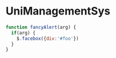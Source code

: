 # UniManagementSys
```javascript
function fancyAlert(arg) {
  if(arg) {
    $.facebox({div:'#foo'})
  }
}
```
